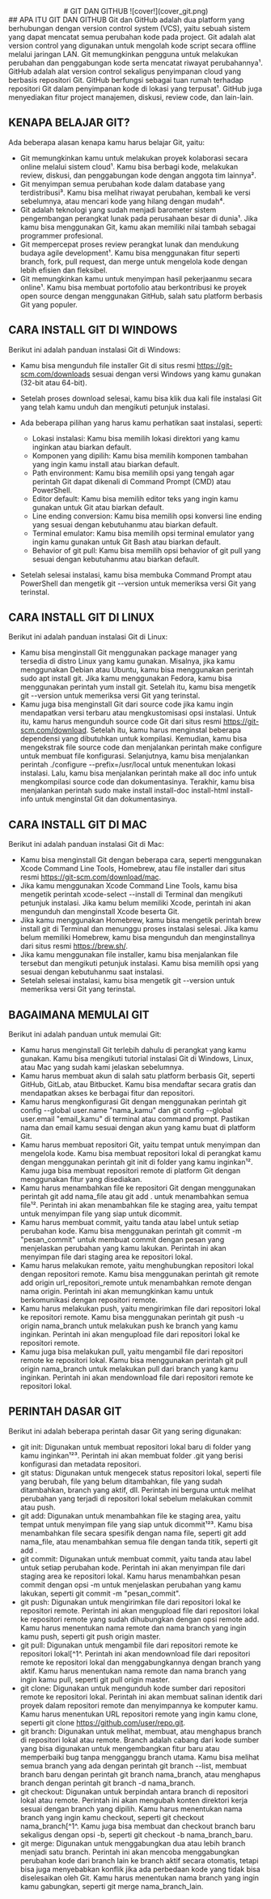 <div align="center">
# GIT DAN GITHUB
![cover!](cover_git.png)
</div>
## APA ITU GIT DAN GITHUB
Git dan GitHub adalah dua platform yang berhubungan dengan version control system (VCS), yaitu sebuah sistem yang dapat mencatat semua perubahan kode pada project. Git adalah alat version control yang digunakan untuk mengolah kode script secara offline melalui jaringan LAN. Git memungkinkan pengguna untuk melakukan perubahan dan penggabungan kode serta mencatat riwayat perubahannya¹. GitHub adalah alat version control sekaligus penyimpanan cloud yang berbasis repositori Git. GitHub berfungsi sebagai tuan rumah terhadap repositori Git dalam penyimpanan kode di lokasi yang terpusat¹. GitHub juga menyediakan fitur project manajemen, diskusi, review code, dan lain-lain.

## KENAPA BELAJAR GIT?
Ada beberapa alasan kenapa kamu harus belajar Git, yaitu:

- Git memungkinkan kamu untuk melakukan proyek kolaborasi secara online melalui sistem cloud¹. Kamu bisa berbagi kode, melakukan review, diskusi, dan penggabungan kode dengan anggota tim lainnya².
- Git menyimpan semua perubahan kode dalam database yang terdistribusi³. Kamu bisa melihat riwayat perubahan, kembali ke versi sebelumnya, atau mencari kode yang hilang dengan mudah⁴.
- Git adalah teknologi yang sudah menjadi barometer sistem pengembangan perangkat lunak pada perusahaan besar di dunia¹. Jika kamu bisa menggunakan Git, kamu akan memiliki nilai tambah sebagai programmer profesional.
- Git mempercepat proses review perangkat lunak dan mendukung budaya agile development¹. Kamu bisa menggunakan fitur seperti branch, fork, pull request, dan merge untuk mengelola kode dengan lebih efisien dan fleksibel.
- Git memungkinkan kamu untuk menyimpan hasil pekerjaanmu secara online¹. Kamu bisa membuat portofolio atau berkontribusi ke proyek open source dengan menggunakan GitHub, salah satu platform berbasis Git yang populer.

## CARA INSTALL GIT DI WINDOWS
Berikut ini adalah panduan instalasi Git di Windows:

- Kamu bisa mengunduh file installer Git di situs resmi https://git-scm.com/downloads sesuai dengan versi Windows yang kamu gunakan (32-bit atau 64-bit).
- Setelah proses download selesai, kamu bisa klik dua kali file instalasi Git yang telah kamu unduh dan mengikuti petunjuk instalasi.
- Ada beberapa pilihan yang harus kamu perhatikan saat instalasi, seperti:

  - Lokasi instalasi: Kamu bisa memilih lokasi direktori yang kamu inginkan atau biarkan default.
  - Komponen yang dipilih: Kamu bisa memilih komponen tambahan yang ingin kamu install atau biarkan default.
  - Path environment: Kamu bisa memilih opsi yang tengah agar perintah Git dapat dikenali di Command Prompt (CMD) atau PowerShell.
  - Editor default: Kamu bisa memilih editor teks yang ingin kamu gunakan untuk Git atau biarkan default.
  - Line ending conversion: Kamu bisa memilih opsi konversi line ending yang sesuai dengan kebutuhanmu atau biarkan default.
  - Terminal emulator: Kamu bisa memilih opsi terminal emulator yang ingin kamu gunakan untuk Git Bash atau biarkan default.
  - Behavior of git pull: Kamu bisa memilih opsi behavior of git pull yang sesuai dengan kebutuhanmu atau biarkan default.

- Setelah selesai instalasi, kamu bisa membuka Command Prompt atau PowerShell dan mengetik git --version untuk memeriksa versi Git yang terinstal.

## CARA INSTALL GIT DI LINUX
Berikut ini adalah panduan instalasi Git di Linux:

- Kamu bisa menginstall Git menggunakan package manager yang tersedia di distro Linux yang kamu gunakan. Misalnya, jika kamu menggunakan Debian atau Ubuntu, kamu bisa menggunakan perintah sudo apt install git. Jika kamu menggunakan Fedora, kamu bisa menggunakan perintah yum install git. Setelah itu, kamu bisa mengetik git --version untuk memeriksa versi Git yang terinstal.
- Kamu juga bisa menginstall Git dari source code jika kamu ingin mendapatkan versi terbaru atau mengkustomisasi opsi instalasi. Untuk itu, kamu harus mengunduh source code Git dari situs resmi https://git-scm.com/download. Setelah itu, kamu harus menginstal beberapa dependensi yang dibutuhkan untuk kompilasi. Kemudian, kamu bisa mengekstrak file source code dan menjalankan perintah make configure untuk membuat file konfigurasi. Selanjutnya, kamu bisa menjalankan perintah ./configure --prefix=/usr/local untuk menentukan lokasi instalasi. Lalu, kamu bisa menjalankan perintah make all doc info untuk mengkompilasi source code dan dokumentasinya. Terakhir, kamu bisa menjalankan perintah sudo make install install-doc install-html install-info untuk menginstal Git dan dokumentasinya.

## CARA INSTALL GIT DI MAC
Berikut ini adalah panduan instalasi Git di Mac:

- Kamu bisa menginstall Git dengan beberapa cara, seperti menggunakan Xcode Command Line Tools, Homebrew, atau file installer dari situs resmi https://git-scm.com/download/mac.
- Jika kamu menggunakan Xcode Command Line Tools, kamu bisa mengetik perintah xcode-select --install di Terminal dan mengikuti petunjuk instalasi. Jika kamu belum memiliki Xcode, perintah ini akan mengunduh dan menginstall Xcode beserta Git.
- Jika kamu menggunakan Homebrew, kamu bisa mengetik perintah brew install git di Terminal dan menunggu proses instalasi selesai. Jika kamu belum memiliki Homebrew, kamu bisa mengunduh dan menginstallnya dari situs resmi https://brew.sh/.
- Jika kamu menggunakan file installer, kamu bisa menjalankan file tersebut dan mengikuti petunjuk instalasi. Kamu bisa memilih opsi yang sesuai dengan kebutuhanmu saat instalasi.
- Setelah selesai instalasi, kamu bisa mengetik git --version untuk memeriksa versi Git yang terinstal.

## BAGAIMANA MEMULAI GIT
Berikut ini adalah panduan untuk memulai Git:

- Kamu harus menginstall Git terlebih dahulu di perangkat yang kamu gunakan. Kamu bisa mengikuti tutorial instalasi Git di Windows, Linux, atau Mac yang sudah kami jelaskan sebelumnya.
- Kamu harus membuat akun di salah satu platform berbasis Git, seperti GitHub, GitLab, atau Bitbucket. Kamu bisa mendaftar secara gratis dan mendapatkan akses ke berbagai fitur dan repositori.
- Kamu harus mengkonfigurasi Git dengan menggunakan perintah git config --global user.name \"nama_kamu\" dan git config --global user.email \"email_kamu\" di terminal atau command prompt. Pastikan nama dan email kamu sesuai dengan akun yang kamu buat di platform Git.
- Kamu harus membuat repositori Git, yaitu tempat untuk menyimpan dan mengelola kode. Kamu bisa membuat repositori lokal di perangkat kamu dengan menggunakan perintah git init di folder yang kamu inginkan¹². Kamu juga bisa membuat repositori remote di platform Git dengan menggunakan fitur yang disediakan.
- Kamu harus menambahkan file ke repositori Git dengan menggunakan perintah git add nama_file atau git add . untuk menambahkan semua file¹². Perintah ini akan menambahkan file ke staging area, yaitu tempat untuk menyimpan file yang siap untuk dicommit.
- Kamu harus membuat commit, yaitu tanda atau label untuk setiap perubahan kode. Kamu bisa menggunakan perintah git commit -m \"pesan_commit\" untuk membuat commit dengan pesan yang menjelaskan perubahan yang kamu lakukan. Perintah ini akan menyimpan file dari staging area ke repositori lokal.
- Kamu harus melakukan remote, yaitu menghubungkan repositori lokal dengan repositori remote. Kamu bisa menggunakan perintah git remote add origin url_repositori_remote untuk menambahkan remote dengan nama origin. Perintah ini akan memungkinkan kamu untuk berkomunikasi dengan repositori remote.
- Kamu harus melakukan push, yaitu mengirimkan file dari repositori lokal ke repositori remote. Kamu bisa menggunakan perintah git push -u origin nama_branch untuk melakukan push ke branch yang kamu inginkan. Perintah ini akan mengupload file dari repositori lokal ke repositori remote.
- Kamu juga bisa melakukan pull, yaitu mengambil file dari repositori remote ke repositori lokal. Kamu bisa menggunakan perintah git pull origin nama_branch untuk melakukan pull dari branch yang kamu inginkan. Perintah ini akan mendownload file dari repositori remote ke repositori lokal.

## PERINTAH DASAR GIT

Berikut ini adalah beberapa perintah dasar Git yang sering digunakan:

- git init: Digunakan untuk membuat repositori lokal baru di folder yang kamu inginkan¹²³. Perintah ini akan membuat folder .git yang berisi konfigurasi dan metadata repositori.
- git status: Digunakan untuk mengecek status repositori lokal, seperti file yang berubah, file yang belum ditambahkan, file yang sudah ditambahkan, branch yang aktif, dll. Perintah ini berguna untuk melihat perubahan yang terjadi di repositori lokal sebelum melakukan commit atau push.
- git add: Digunakan untuk menambahkan file ke staging area, yaitu tempat untuk menyimpan file yang siap untuk dicommit¹²³. Kamu bisa menambahkan file secara spesifik dengan nama file, seperti git add nama_file, atau menambahkan semua file dengan tanda titik, seperti git add .
- git commit: Digunakan untuk membuat commit, yaitu tanda atau label untuk setiap perubahan kode. Perintah ini akan menyimpan file dari staging area ke repositori lokal. Kamu harus menambahkan pesan commit dengan opsi -m untuk menjelaskan perubahan yang kamu lakukan, seperti git commit -m \"pesan_commit\".
- git push: Digunakan untuk mengirimkan file dari repositori lokal ke repositori remote. Perintah ini akan mengupload file dari repositori lokal ke repositori remote yang sudah dihubungkan dengan opsi remote add. Kamu harus menentukan nama remote dan nama branch yang ingin kamu push, seperti git push origin master. 
- git pull: Digunakan untuk mengambil file dari repositori remote ke repositori lokal[^1^. Perintah ini akan mendownload file dari repositori remote ke repositori lokal dan menggabungkannya dengan branch yang aktif. Kamu harus menentukan nama remote dan nama branch yang ingin kamu pull, seperti git pull origin master. 
- git clone: Digunakan untuk mengunduh kode sumber dari repositori remote ke repositori lokal. Perintah ini akan membuat salinan identik dari proyek dalam repositori remote dan menyimpannya ke komputer kamu. Kamu harus menentukan URL repositori remote yang ingin kamu clone, seperti git clone https://github.com/user/repo.git. 
- git branch: Digunakan untuk melihat, membuat, atau menghapus branch di repositori lokal atau remote. Branch adalah cabang dari kode sumber yang bisa digunakan untuk mengembangkan fitur baru atau memperbaiki bug tanpa mengganggu branch utama. Kamu bisa melihat semua branch yang ada dengan perintah git branch --list, membuat branch baru dengan perintah git branch nama_branch, atau menghapus branch dengan perintah git branch -d nama_branch. 
- git checkout: Digunakan untuk berpindah antara branch di repositori lokal atau remote. Perintah ini akan mengubah konten direktori kerja sesuai dengan branch yang dipilih. Kamu harus menentukan nama branch yang ingin kamu checkout, seperti git checkout nama_branch[^1^. Kamu juga bisa membuat dan checkout branch baru sekaligus dengan opsi -b, seperti git checkout -b nama_branch_baru. 
- git merge: Digunakan untuk menggabungkan dua atau lebih branch menjadi satu branch. Perintah ini akan mencoba menggabungkan perubahan kode dari branch lain ke branch aktif secara otomatis, tetapi bisa juga menyebabkan konflik jika ada perbedaan kode yang tidak bisa diselesaikan oleh Git. Kamu harus menentukan nama branch yang ingin kamu gabungkan, seperti git merge nama_branch_lain.


